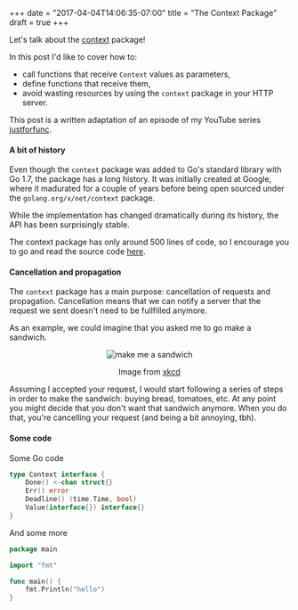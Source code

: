 +++
date = "2017-04-04T14:06:35-07:00"
title = "The Context Package"
draft = true
+++

<script src="//cdnjs.cloudflare.com/ajax/libs/highlight.js/9.4.0/languages/go.min.js"></script>

Let's talk about the [context](https://golang.org/pkg/context) package!

In this post I'd like to cover how to:

- call functions that receive `Context` values as parameters,
- define functions that receive them,
- avoid wasting resources by using the `context` package in your HTTP server.

This post is a written adaptation of an episode of my YouTube series [justforfunc](https://www.youtube.com/watch?v=LSzR0VEraWw).

<!--more-->

#### A bit of history

Even though the `context` package was added to Go's standard library with Go 1.7, the package has a long history.
It was initially created at Google, where it madurated for a couple of years before being open sourced under
the `golang.org/x/net/context` package.

While the implementation has changed dramatically during its history, the API has been surprisingly stable.

The context package has only around 500 lines of code, so I encourage you to go and read the source code
[here](https://golang.org/src/context/context.go).

#### Cancellation and propagation

The `context` package has a main purpose: cancellation of requests and propagation. Cancellation means that we can notify a server
that the request we sent doesn't need to be fullfilled anymore.

As an example, we could imagine that you asked me to go make a sandwich.

<div style="text-align:center">
<img src="https://imgs.xkcd.com/comics/sandwich.png" alt="make me a sandwich">
<p>Image from <a href="https://xkcd.com/149/">xkcd</a></p>
</div>

Assuming I accepted your request, I would start following a series of steps in order to make the sandwich: buying bread, tomatoes, etc.
At any point you might decide that you don't want that sandwich anymore. When you do that, you're cancelling your request (and being
a bit annoying, tbh).

#### Some code

Some Go code

```go
type Context interface {
	Done() <-chan struct{}
	Err() error
	Deadline() (time.Time, bool)
	Value(interface{}) interface{}
}
```

And some more

[embedmd]:# (main.go)
```go
package main

import "fmt"

func main() {
	fmt.Println("hello")
}
```

